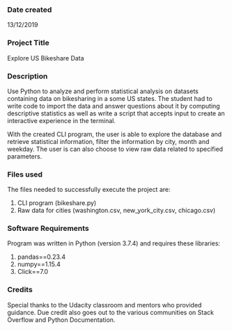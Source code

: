 ### Date created
13/12/2019


###  Project Title
Explore US Bikeshare Data 


### Description
Use Python to analyze and perform statistical analysis on datasets containing data on bikesharing in a some US states. The student had to write code to import the data and answer questions about it by computing descriptive statistics as well as write a script that accepts input to create an interactive experience in the terminal.

With the created CLI program, the user is able to explore the database and retrieve statistical information, filter the information by city, month and weekday. The user is can also choose to view raw data related to specified parameters.


### Files used
The files needed to successfully execute the project are:
1. CLI program (bikeshare.py)
2. Raw data for cities (washington.csv, new_york_city.csv, chicago.csv)

### Software Requirements
Program was written in Python (version 3.7.4) and requires these libraries:

1. pandas==0.23.4 
2. numpy==1.15.4 
3. Click==7.0


### Credits
Special thanks to the Udacity classroom and mentors who provided guidance. Due credit also goes out to the various communities on Stack Overflow and Python Documentation.



